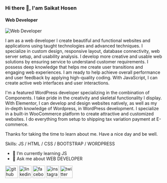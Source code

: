 ### Hi there 👋, I'am Saikat Hosen
#### Web Developer
![Web Developer](https://media.licdn.com/dms/image/D5616AQErIrkxl2dGSA/profile-displaybackgroundimage-shrink_350_1400/0/1697023039616?e=1709769600&v=beta&t=zDW7nOAU8wJJmxXYRoS1upWu6KwTbRFEmCp2ApHlMf8)

I am as a web developer I create beautiful and functional websites and applications using taught technologies and advanced techniques. I specialize in custom design, responsive layout, database connectivity, web server setup, and usability analysis. I develop more creative and usable web solutions by ensuring service to understand customer requirements. I possess deep knowledge that helps me create user transitions and engaging web experiences. I am ready to help achieve overall performance and user feedback by applying high-quality coding. With JavaScript, I can create active web interfaces and user interactions.

I'm a featured WordPress developer specializing in the combination of Components. I take pride in the creativity and skeletal functionality I display. With Elementor, I can develop and design websites natively, as well as my in-depth knowledge of Wordpress, in WordPress development. I specialize in a built-in WooCommerce platform to create attractive and customized websites. I do everything from setup to shipping tax variation payment at E-commerce.

Thanks for taking the time to learn about me.
Have a nice day and be well.

Skills:  JS / HTML / CSS / BOOTSTRAP / WORDPRESS

- 🌱 I’m currently learning JS 
- 💬 Ask me about WEB DEVELOPER 


[<img src='https://cdn.jsdelivr.net/npm/simple-icons@3.0.1/icons/github.svg' alt='github' height='40'>](https://github.com/https://github.com/saikathosen07)  [<img src='https://cdn.jsdelivr.net/npm/simple-icons@3.0.1/icons/linkedin.svg' alt='linkedin' height='40'>](https://www.linkedin.com/in/https://www.linkedin.com/in/md-saikat-hosen-924662284//)  [<img src='https://cdn.jsdelivr.net/npm/simple-icons@3.0.1/icons/facebook.svg' alt='facebook' height='40'>](https://www.facebook.com/https://www.facebook.com/as.tra.988926)  [<img src='https://cdn.jsdelivr.net/npm/simple-icons@3.0.1/icons/instagram.svg' alt='instagram' height='40'>](https://www.instagram.com/https://www.instagram.com/saikathosen.9//)  [<img src='https://cdn.jsdelivr.net/npm/simple-icons@3.0.1/icons/twitter.svg' alt='twitter' height='40'>](https://twitter.com/https://twitter.com/saikathosen9)  
